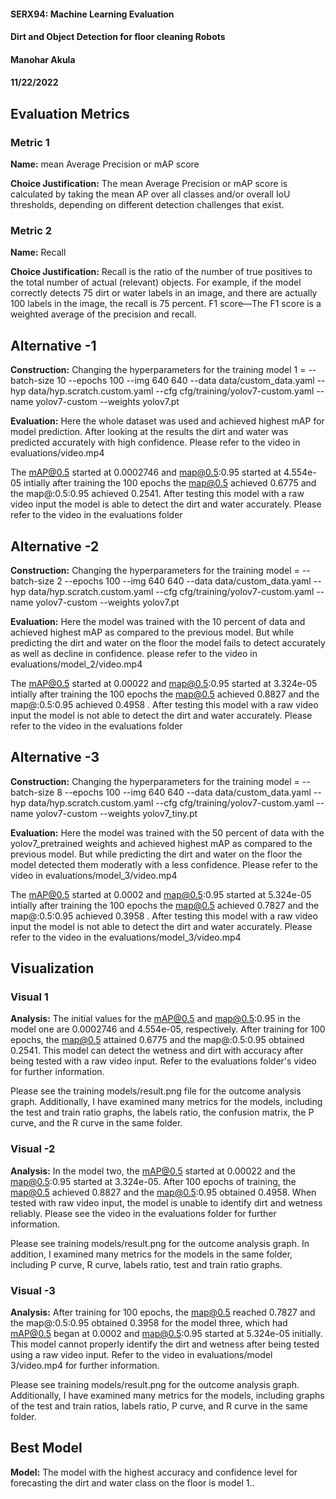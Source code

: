 #### SERX94: Machine Learning Evaluation
#### Dirt and Object Detection for floor cleaning Robots  
#### Manohar Akula
#### 11/22/2022

## Evaluation Metrics
### Metric 1

**Name:** mean Average Precision or mAP score

**Choice Justification:** The mean Average Precision or mAP score is calculated by taking the mean AP over all classes and/or overall IoU thresholds, depending on different detection challenges that exist.

### Metric 2
**Name:** Recall

**Choice Justification:** Recall is the ratio of the number of true positives to the total number of actual (relevant) objects. For example, if the model correctly detects 75 dirt or water labels in an image, and there are actually 100 labels in the image, the recall is 75 percent. F1 score—The F1 score is a weighted average of the precision and recall.


## Alternative -1
**Construction:** Changing the hyperparameters for the training model 1 = --batch-size 10 --epochs 100 --img 640 640 --data data/custom_data.yaml --hyp data/hyp.scratch.custom.yaml --cfg cfg/training/yolov7-custom.yaml --name yolov7-custom --weights yolov7.pt

**Evaluation:** Here the whole dataset was used and achieved highest mAP for model prediction. After looking at the results the dirt and water was predicted accurately with high confidence. Please refer to the video in evaluations/video.mp4

The mAP@0.5 started at 0.0002746 and map@0.5:0.95 started at 4.554e-05 intially after training the 100 epochs the map@0.5 achieved 0.6775 and the map@:0.5:0.95 achieved 0.2541. After testing this model with a raw video input the model is able to detect the dirt and water accurately. Please refer to the video in the evaluations folder

## Alternative -2
**Construction:** Changing the hyperparameters for the training model  = --batch-size 2 --epochs 100 --img 640 640 --data data/custom_data.yaml --hyp data/hyp.scratch.custom.yaml --cfg cfg/training/yolov7-custom.yaml --name yolov7-custom --weights yolov7.pt

**Evaluation:** Here the model was trained with the 10 percent of data and achieved highest mAP as compared to the previous model. But while predicting the dirt and water on the floor the model fails to detect accurately as well as decline in confidence. please refer to the video in evaluations/model_2/video.mp4

The mAP@0.5 started at 0.00022 and map@0.5:0.95 started at 3.324e-05 intially after training the 100 epochs the map@0.5 achieved 0.8827 and the map@:0.5:0.95 achieved 0.4958 . After testing this model with a raw video input the model is not able to detect the dirt and water accurately. Please refer to the video in the evaluations folder

## Alternative -3
**Construction:** Changing the hyperparameters for the training model  = --batch-size 8 --epochs 100 --img 640 640 --data data/custom_data.yaml --hyp data/hyp.scratch.custom.yaml --cfg cfg/training/yolov7-custom.yaml --name yolov7-custom --weights yolov7_tiny.pt

**Evaluation:** Here the model was trained with the 50 percent of data with the yolov7_pretrained weights and achieved highest mAP as compared to the previous model. But while predicting the dirt and water on the floor the model detected them moderatly with a less confidence. Please refer to the video in evaluations/model_3/video.mp4

The mAP@0.5 started at 0.0002 and map@0.5:0.95 started at 5.324e-05 intially after training the 100 epochs the map@0.5 achieved 0.7827 and the map@:0.5:0.95 achieved 0.3958 . After testing this model with a raw video input the model is not able to detect the dirt and water accurately. Please refer to the video in the evaluations/model_3/video.mp4



## Visualization
### Visual 1
**Analysis:** 
The initial values for the mAP@0.5 and map@0.5:0.95 in the model one are 0.0002746 and 4.554e-05, respectively. After training for 100 epochs, the map@0.5 attained 0.6775 and the map@:0.5:0.95 obtained 0.2541. This model can detect the wetness and dirt with accuracy after being tested with a raw video input. Refer to the evaluations folder's video for further information.

Please see the training models/result.png file for the outcome analysis graph. Additionally, I have examined many metrics for the models, including the test and train ratio graphs, the labels ratio, the confusion matrix, the P curve, and the R curve in the same folder.

### Visual -2
**Analysis:** 
In the model two, the mAP@0.5 started at 0.00022 and the map@0.5:0.95 started at 3.324e-05. After 100 epochs of training, the map@0.5 achieved 0.8827 and the map@0.5:0.95 obtained 0.4958. When tested with raw video input, the model is unable to identify dirt and wetness reliably. Please see the video in the evaluations folder for further information.

Please see training models/result.png for the outcome analysis graph. In addition, I examined many metrics for the models in the same folder, including P curve, R curve, labels ratio, test and train ratio graphs.

### Visual -3
**Analysis:** 
After training for 100 epochs, the map@0.5 reached 0.7827 and the map@:0.5:0.95 obtained 0.3958 for the model three, which had mAP@0.5 began at 0.0002 and map@0.5:0.95 started at 5.324e-05 initially. This model cannot properly identify the dirt and wetness after being tested using a raw video input. Refer to the video in evaluations/model 3/video.mp4 for further information.

Please see training models/result.png for the outcome analysis graph. Additionally, I have examined many metrics for the models, including graphs of the test and train ratios, labels ratio, P curve, and R curve in the same folder.

## Best Model

**Model:** The model with the highest accuracy and confidence level for forecasting the dirt and water class on the floor is model 1.. 